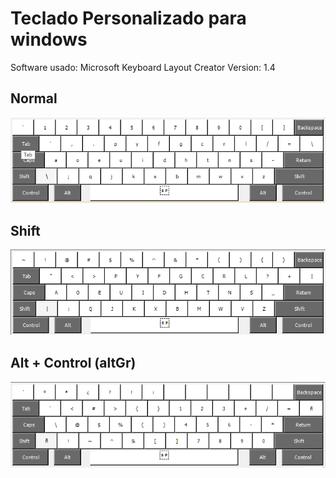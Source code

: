 # Teclado Personalizado para windows


Software usado: Microsoft Keyboard Layout Creator
Version: 1.4

## Normal

![normal](./normal.png)

## Shift

![shift](./shift.png)

## Alt + Control (altGr)

![altgr](./alt+control.png)